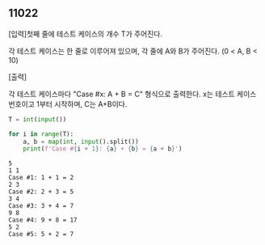## 11022

[입력]첫째 줄에 테스트 케이스의 개수 T가 주어진다.

각 테스트 케이스는 한 줄로 이루어져 있으며, 각 줄에 A와 B가 주어진다. (0 < A, B < 10)

[출력]

각 테스트 케이스마다 "Case #x: A + B = C" 형식으로 출력한다. x는 테스트 케이스 번호이고 1부터 시작하며, C는 A+B이다.

```python
T = int(input())

for i in range(T):
    a, b = map(int, input().split())
    print(f'Case #{i + 1}: {a} + {b} = {a + b}')
```

```
5
1 1
Case #1: 1 + 1 = 2
2 3
Case #2: 2 + 3 = 5
3 4
Case #3: 3 + 4 = 7
9 8
Case #4: 9 + 8 = 17
5 2
Case #5: 5 + 2 = 7
```